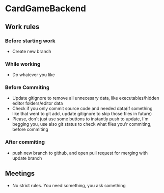 # CardGameBackend
## Work rules
### Before starting work
* Create new branch
### While working
* Do whatever you like
### Before Commiting
* Update gitignore to remove all unnecesary data, like executables/hidden editor folders/editor data
* Check if you only commit source code and needed data(if something like that went to git add, update gitignore to skip those files in future)
* Please, don't just use some buttons to instantly push to update, I'm begging you, use also git status to check what files you'r commiting, before commiting
### After commiting
* push new branch to github, and open pull request for merging with update branch

## Meetings
* No strict rules. You need something, you ask something
